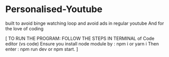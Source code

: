 # Personalised-Youtube
built to avoid binge watching loop and avoid ads in regular youtube And for the love of coding

[
TO RUN THE PROGRAM:
FOLLOW THE STEPS IN TERMINAL of Code editor (vs code)
Ensure you install node module by  :  npm i   or yarn i
Then enter : npm run dev or npm start.
]

